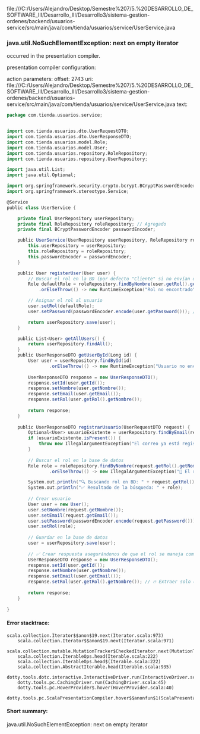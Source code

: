 file:///C:/Users/Alejandro/Desktop/Semestre%207/5.%20DESARROLLO_DE_SOFTWARE_III/Desarrollo_III/Desarrollo3/sistema-gestion-ordenes/backend/usuarios-service/src/main/java/com/tienda/usuarios/service/UserService.java
### java.util.NoSuchElementException: next on empty iterator

occurred in the presentation compiler.

presentation compiler configuration:


action parameters:
offset: 2743
uri: file:///C:/Users/Alejandro/Desktop/Semestre%207/5.%20DESARROLLO_DE_SOFTWARE_III/Desarrollo_III/Desarrollo3/sistema-gestion-ordenes/backend/usuarios-service/src/main/java/com/tienda/usuarios/service/UserService.java
text:
```scala
package com.tienda.usuarios.service;


import com.tienda.usuarios.dto.UserRequestDTO;
import com.tienda.usuarios.dto.UserResponseDTO;
import com.tienda.usuarios.model.Role;
import com.tienda.usuarios.model.User;
import com.tienda.usuarios.repository.RoleRepository;
import com.tienda.usuarios.repository.UserRepository;

import java.util.List;
import java.util.Optional;

import org.springframework.security.crypto.bcrypt.BCryptPasswordEncoder;
import org.springframework.stereotype.Service;

@Service
public class UserService {

    private final UserRepository userRepository;
    private final RoleRepository roleRepository; // Agregado
    private final BCryptPasswordEncoder passwordEncoder;

    public UserService(UserRepository userRepository, RoleRepository roleRepository, BCryptPasswordEncoder passwordEncoder) {
        this.userRepository = userRepository;
        this.roleRepository = roleRepository;
        this.passwordEncoder = passwordEncoder;
    }

    public User registerUser(User user) {
        // Buscar el rol en la BD (por defecto "Cliente" si no envían otro)
        Role defaultRole = roleRepository.findByNombre(user.getRol().getNombre())
            .orElseThrow(() -> new RuntimeException("Rol no encontrado"));

        // Asignar el rol al usuario
        user.setRol(defaultRole);
        user.setPassword(passwordEncoder.encode(user.getPassword())); // Cifrar la contraseña

        return userRepository.save(user);
    }

    public List<User> getAllUsers() {
        return userRepository.findAll();
    }
    public UserResponseDTO getUserById(Long id) {
        User user = userRepository.findById(id)
                .orElseThrow(() -> new RuntimeException("Usuario no encontrado"));
        
        UserResponseDTO response = new UserResponseDTO();
        response.setId(user.getId());
        response.setNombre(user.getNombre());
        response.setEmail(user.getEmail());
        response.setRol(user.getRol().getNombre());
        
        return response;
    }
    
    public UserResponseDTO registrarUsuario(UserRequestDTO request) {
        Optional<User> usuarioExistente = userRepository.findByEmail(request.getEmail());
        if (usuarioExistente.isPresent()) {
            throw new IllegalArgumentException("El correo ya está registrado");
        }
    
        // Buscar el rol en la base de datos
        Role role = roleRepository.findByNombre(request.getRol().getNombre().trim())
                .orElseThrow(() -> new IllegalArgumentException("🚨 El rol no existe en la base de datos: " + request.getRol().getNombre()));

        System.out.println("🔍 Buscando rol en BD: " + request.getRol().getNombre())@@;
        System.out.println("✅ Resultado de la búsqueda: " + role);
    
        // Crear usuario
        User user = new User();
        user.setNombre(request.getNombre());
        user.setEmail(request.getEmail());
        user.setPassword(passwordEncoder.encode(request.getPassword())); // Encriptar contraseña
        user.setRol(role);
    
        // Guardar en la base de datos
        user = userRepository.save(user);
    
        // ✅ Crear respuesta asegurándonos de que el rol se maneja como String
        UserResponseDTO response = new UserResponseDTO();
        response.setId(user.getId());
        response.setNombre(user.getNombre());
        response.setEmail(user.getEmail());
        response.setRol(user.getRol().getNombre()); // 🔥 Extraer solo el nombre del rol
    
        return response;
    }
    
}

```



#### Error stacktrace:

```
scala.collection.Iterator$$anon$19.next(Iterator.scala:973)
	scala.collection.Iterator$$anon$19.next(Iterator.scala:971)
	scala.collection.mutable.MutationTracker$CheckedIterator.next(MutationTracker.scala:76)
	scala.collection.IterableOps.head(Iterable.scala:222)
	scala.collection.IterableOps.head$(Iterable.scala:222)
	scala.collection.AbstractIterable.head(Iterable.scala:935)
	dotty.tools.dotc.interactive.InteractiveDriver.run(InteractiveDriver.scala:164)
	dotty.tools.pc.CachingDriver.run(CachingDriver.scala:45)
	dotty.tools.pc.HoverProvider$.hover(HoverProvider.scala:40)
	dotty.tools.pc.ScalaPresentationCompiler.hover$$anonfun$1(ScalaPresentationCompiler.scala:389)
```
#### Short summary: 

java.util.NoSuchElementException: next on empty iterator